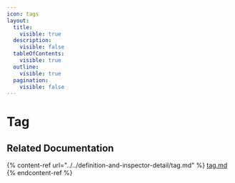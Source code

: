 ```yaml
---
icon: tags
layout:
  title:
    visible: true
  description:
    visible: false
  tableOfContents:
    visible: true
  outline:
    visible: true
  pagination:
    visible: false
---
```


# Tag

## Related Documentation

{% content-ref url="../../definition-and-inspector-detail/tag.md" %}
[tag.md](../../definition-and-inspector-detail/tag.md)
{% endcontent-ref %}

